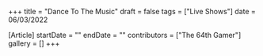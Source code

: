 +++
title = "Dance To The Music"
draft = false
tags = ["Live Shows"]
date = 06/03/2022

[Article]
startDate = ""
endDate = ""
contributors = ["The 64th Gamer"]
gallery = []
+++

